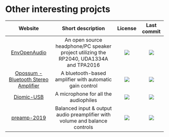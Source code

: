 # Other interesting projcts

|Website|Short description|License|Last commit|
|:-:|:-:|:-:|:-:|
|[EnvOpenAudio](https://github.com/Envious-Data/EnvOpenAudio)|An open source headphone/PC speaker project utilizing the RP2040, UDA1334A and TPA2016|![](https://flat.badgen.net/github/license/Envious-Data/EnvOpenAudio?label=)|![](https://flat.badgen.net/github/last-commit/Envious-Data/EnvOpenAudio?label=)|
|[Opossum - Bluetooth Stereo Amplifier](https://github.com/vulcu/opossum)|A bluetooth-based amplifier with automatic gain control|![](https://flat.badgen.net/github/license/vulcu/opossum?label=)|![](https://flat.badgen.net/github/last-commit/vulcu/opossum?label=)|
|[Diomic-USB](https://github.com/DiomKBS/Diomic-USB)|A microphone for all the audiophiles|![](https://flat.badgen.net/github/license/DiomKBS/Diomic-USB?label=)|![](https://flat.badgen.net/github/last-commit/DiomKBS/Diomic-USB?label=)|
|[preamp-2019](https://github.com/gkeeth/preamp-2019)|Balanced input & output audio preamplifier with volume and balance controls|![](https://flat.badgen.net/github/license/gkeeth/preamp-2019?label=)|![](https://flat.badgen.net/github/last-commit/gkeeth/preamp-2019?label=)|
